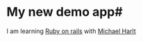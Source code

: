 # My new demo app#

I am learning [Ruby on rails](http://rubyonrails.org) with [Michael Harlt](http://michelharlt.com/)